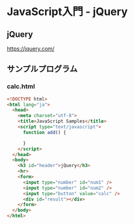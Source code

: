 # JavaScript入門 - jQuery

## jQuery

https://jquery.com/

## サンプルプログラム

### calc.html

```html
<!DOCTYPE html>
<html lang="ja">
  <head>
    <meta charset="utf-8">
    <title>JavaScript Samples</title>
    <script type="text/javascript">
      function add() {

      }
    </script>
  </head>
  <body>
    <h3 id="header">jQuery</h3>
    <hr>
    <form>
      <input type="number" id="num1" />
      <input type="number" id="num2" />
      <input type="button" value="calc" />
      <div id="result"></div>
    </form>
  </body>
</html>
```
